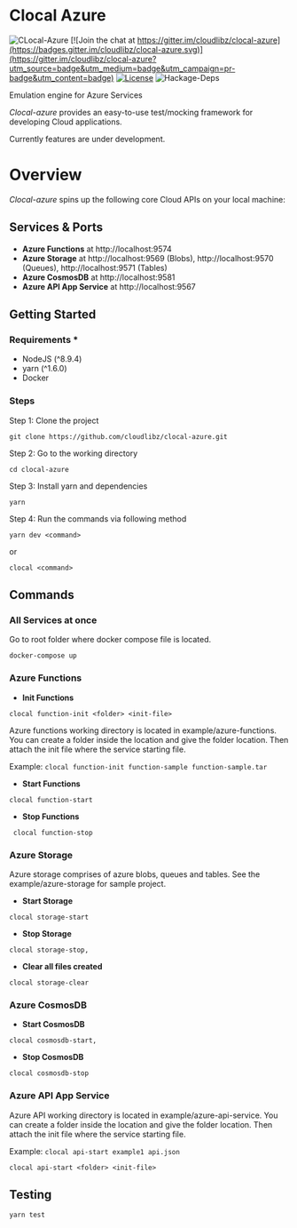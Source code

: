 # Clocal Azure

![[CLocal-Azure](https://github.com/cloudlibz/clocal-azure)](https://img.shields.io/badge/CLocal-Azure-blue.svg)
[![Join the chat at https://gitter.im/cloudlibz/clocal-azure](https://badges.gitter.im/cloudlibz/clocal-azure.svg)](https://gitter.im/cloudlibz/clocal-azure?utm_source=badge&utm_medium=badge&utm_campaign=pr-badge&utm_content=badge)
[![License](https://img.shields.io/badge/License-Apache%202.0-blue.svg)](https://opensource.org/licenses/Apache-2.0)
![Hackage-Deps](https://img.shields.io/hackage-deps/v/lens.svg)

Emulation engine for Azure Services 

_Clocal-azure_ provides an easy-to-use test/mocking framework for developing Cloud applications.

Currently features are under development.

# Overview

_Clocal-azure_ spins up the following core Cloud APIs on your local machine:

## Services & Ports
* **Azure Functions** at http://localhost:9574
* **Azure Storage** at http://localhost:9569 (Blobs), http://localhost:9570 (Queues), http://localhost:9571 (Tables)
* **Azure CosmosDB** at http://localhost:9581
* **Azure API App Service** at http://localhost:9567

## Getting Started

### Requirements \*

* NodeJS (^8.9.4)
* yarn (^1.6.0)
* Docker

### Steps

Step 1: Clone the project
```
git clone https://github.com/cloudlibz/clocal-azure.git
```

Step 2: Go to the working directory
```
cd clocal-azure
```

Step 3: Install yarn and dependencies
```
yarn
```

Step 4: Run the commands via following method
```
yarn dev <command> 
```
or
```
clocal <command>
```

## Commands

### All Services at once

Go to root folder where docker compose file is located.
```
docker-compose up
```

### Azure Functions 

* **Init Functions**
```
clocal function-init <folder> <init-file>
```
Azure functions working directory is located in example/azure-functions.
You can create a folder inside the location and give the folder location.
Then attach the init file where the service starting file.

Example: ```clocal function-init function-sample function-sample.tar```

* **Start Functions**
```
clocal function-start
```
* **Stop Functions**
```
 clocal function-stop 
 ```

### Azure Storage 
Azure storage comprises of azure blobs, queues and tables. See the example/azure-storage for sample project.

* **Start Storage**
```
clocal storage-start
```
* **Stop Storage**
```
clocal storage-stop, 
```
* **Clear all files created**
```
clocal storage-clear
```

### Azure CosmosDB 

* **Start CosmosDB**
```
clocal cosmosdb-start, 
```
* **Stop CosmosDB**
```
clocal cosmosdb-stop
```

### Azure API App Service 

Azure API working directory is located in example/azure-api-service.
You can create a folder inside the location and give the folder location.
Then attach the init file where the service starting file.

Example: ```clocal api-start example1 api.json```

```
clocal api-start <folder> <init-file>
```

## Testing

```
yarn test
```



